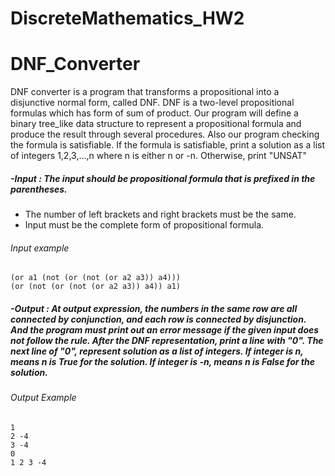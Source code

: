# DiscreteMathematics_HW2

# DNF_Converter
 DNF converter is a program that transforms a propositional into a disjunctive normal form, called DNF. DNF is a two-level propositional formulas which has form of sum of product. Our program will define a binary tree_like data structure to represent a propositional formula and produce the result through several procedures. Also our program checking the formula is satisfiable. If the formula is satisfiable, print a solution as a list of integers 1,2,3,...,n where n is either n or -n. Otherwise, print "UNSAT"
 
##### -Input : The input should be propositional formula that is prefixed in the parentheses.
* The number of left brackets and right brackets must be the same.
* Input must be the complete form of propositional formula.
###### Input example
    (or a1 (not (or (not (or a2 a3)) a4)))
    (or (not (or (not (or a2 a3)) a4)) a1)

##### -Output : At output expression, the numbers in the same row are all connected by conjunction, and each row is connected by disjunction. And the program must print out an error message if the given input does not follow the rule. After the DNF representation, print a line with "0". The next line of "0", represent solution as a list of integers. If integer is n, means n is True for the solution. If integer is -n, means n is False for the solution.

###### Output Example
    1
    2 -4
    3 -4
    0
    1 2 3 -4
